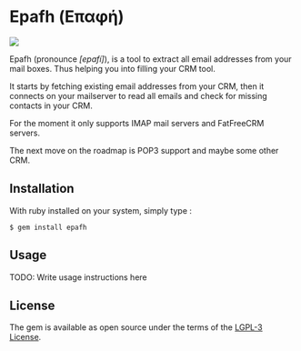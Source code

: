Epafh (Επαφή) 
=============

![](https://api.travis-ci.org/backlogs/redmine_backlogs.png?branch=master)

Epafh (pronounce *\[epafí\]*), is a tool to extract all email addresses from your
mail boxes. Thus helping you into filling your CRM tool.

It starts by fetching existing email addresses from your CRM, then it connects
on your mailserver to read all emails and check for missing contacts in your
CRM.

For the moment it only supports IMAP mail servers and FatFreeCRM servers.

The next move on the roadmap is POP3 support and maybe some other CRM.

## Installation

With ruby installed on your system, simply type :

    $ gem install epafh

## Usage

TODO: Write usage instructions here

## License

The gem is available as open source under the terms of the [LGPL-3 License](http://opensource.org/licenses/LGPL-3.0).

